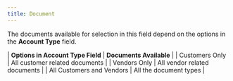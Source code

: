 ```yaml
---
title: Document
---
```



The documents available for selection in this field depend on the options  in the **Account Type** field.


| **Options in Account Type Field** | **Documents Available** |
| Customers Only | All customer related documents |
| Vendors Only | All vendor related documents |
| All Customers and Vendors | All the document types |

